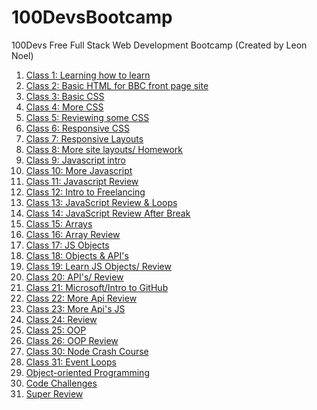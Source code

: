 # 100DevsBootcamp
100Devs Free Full Stack Web Development Bootcamp (Created by Leon Noel)

<ol>
  <li><a href='https://www.coursera.org/learn/learning-how-to-learn'>Class 1: Learning how to learn</a></li>
  <li><a href='https://github.com/ArnoldPires/100DevsBootcamp/tree/main/class02-materials/bbc-site'>Class 2: Basic HTML for BBC front page site</a></li>
  <li><a href='https://github.com/ArnoldPires/100DevsBootcamp/tree/main/class03-materials'>Class 3: Basic CSS</a></li>
  <li><a href='https://github.com/ArnoldPires/100DevsBootcamp/tree/main/class04-materials'>Class 4: More CSS</a></li>
  <li><a href='https://github.com/ArnoldPires/100DevsBootcamp/tree/main/class05-materials'>Class 5: Reviewing some CSS</a></li>
  <li><a href='https://github.com/ArnoldPires/100DevsBootcamp/tree/main/class06-materials'>Class 6: Responsive CSS</a></li>
  <li><a href='https://github.com/ArnoldPires/100DevsBootcamp/tree/main/class07-materials'>Class 7: Responsive Layouts</a></li>
  <li><a href='https://github.com/ArnoldPires/100DevsBootcamp/tree/main/class08-materials'>Class 8: More site layouts/ Homework</a></li>
  <li><a href='https://github.com/ArnoldPires/100DevsBootcamp/tree/main/class09-materials'>Class 9: Javascript intro</a></li>
  <li><a href='https://github.com/ArnoldPires/100DevsBootcamp/tree/main/class10-materials'>Class 10: More Javascript</a></li>
  <li><a href='https://github.com/ArnoldPires/100DevsBootcamp/tree/main/class11-materials'>Class 11: Javascript Review</a></li>
  <li><a href='https://github.com/ArnoldPires/100DevsBootcamp/tree/main/class12-materials'>Class 12: Intro to Freelancing</a></li>
  <li><a href='https://github.com/ArnoldPires/100DevsBootcamp/tree/main/class13-materials'>Class 13: JavaScript Review & Loops</a></li>
  <li><a href='https://github.com/ArnoldPires/100DevsBootcamp/tree/main/class14-materials'>Class 14: JavaScript Review After Break</a></li>
  <li><a href='https://github.com/ArnoldPires/100DevsBootcamp/tree/main/class15-materials'>Class 15: Arrays</a></li>
  <li><a href='https://github.com/ArnoldPires/100DevsBootcamp/tree/main/class16-materials'>Class 16: Array Review</a></li>
  <li><a href='https://github.com/ArnoldPires/100DevsBootcamp/tree/main/class17-materials'>Class 17: JS Objects</a></li>
  <li><a href='https://github.com/ArnoldPires/100DevsBootcamp/tree/main/class18-materials'>Class 18: Objects & API's</a></li>
  <li><a href='https://github.com/ArnoldPires/100DevsBootcamp/tree/main/class19-materials'>Class 19: Learn JS Objects/ Review</a></li>
  <li><a href='https://github.com/ArnoldPires/100DevsBootcamp/tree/main/class20-materials'>Class 20: API's/ Review</a></li>
  <li><a href='https://docs.microsoft.com/en-us/learn/modules/introduction-to-github/'>Class 21: Microsoft/Intro to GitHub</a></li>
  <li><a href='https://github.com/ArnoldPires/100DevsBootcamp/tree/main/class22-materials'>Class 22: More Api Review</a></li>
  <li><a href='https://github.com/ArnoldPires/100DevsBootcamp/tree/main/class23-materials'>Class 23: More Api's JS</a></li>
  <li><a href='https://github.com/ArnoldPires/100DevsBootcamp/tree/main/class24-materials'>Class 24: Review</a></li>
  <li><a href='https://github.com/ArnoldPires/100DevsBootcamp/tree/main/class25-materials'>Class 25: OOP</a></li>
  <li><a href='https://github.com/ArnoldPires/100DevsBootcamp/tree/main/class26-materials'>Class 26: OOP Review</a></li>
  <li><a href='https://github.com/ArnoldPires/100DevsBootcamp/tree/main/class30-materials'>Class 30: Node Crash Course</a></li>
  <li><a href='https://github.com/ArnoldPires/100DevsBootcamp/tree/main/class30-materials'>Class 31: Event Loops</a></li>
  <li><a href='https://github.com/ArnoldPires/100DevsBootcamp/tree/main/object-oriented-programming'>Object-oriented Programming</a></li>
  <li><a href='https://github.com/ArnoldPires/100DevsBootcamp/tree/main/challenges'>Code Challenges</a></li>
  <li><a href='https://github.com/ArnoldPires/100DevsBootcamp/tree/main/super-review'>Super Review</a></li>
 </ol>
